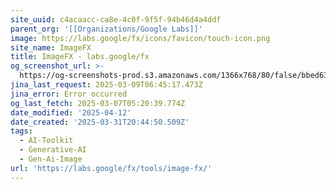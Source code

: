 ```yaml
---
site_uuid: c4acaacc-ca8e-4c0f-9f5f-94b46d4a4ddf
parent_org: '[[Organizations/Google Labs]]'
image: https://labs.google/fx/icons/favicon/touch-icon.png
site_name: ImageFX
title: ImageFX - labs.google/fx
og_screenshot_url: >-
  https://og-screenshots-prod.s3.amazonaws.com/1366x768/80/false/bbed634f3183b3e34309f8fff72b4af7c71ddb7c972052130a0a828169c0f9f0.jpeg
jina_last_request: 2025-03-09T06:45:17.473Z
jina_error: Error occurred
og_last_fetch: 2025-03-07T05:20:39.774Z
date_modified: '2025-04-12'
date_created: '2025-03-31T20:44:50.509Z'
tags:
  - AI-Toolkit
  - Generative-AI
  - Gen-Ai-Image
url: 'https://labs.google/fx/tools/image-fx/'
---
```



































































